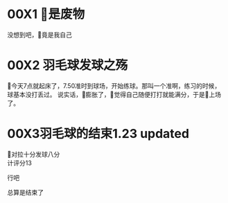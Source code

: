 # 00X1 👴是废物
没想到吧，🤡竟是我自己

# 00X2 羽毛球发球之殇
👴今天7点就起床了，7.50准时到球场，开始练球。那叫一个准啊，练习的时候，球基本没打丢过。
说实话，👴膨胀了，👴觉得自己随便打打就能满分，于是👴上场了。  

# 00X3羽毛球的结束1.23 updated
👴对拉十分发球八分  
计评分13

行吧

总算是结束了

